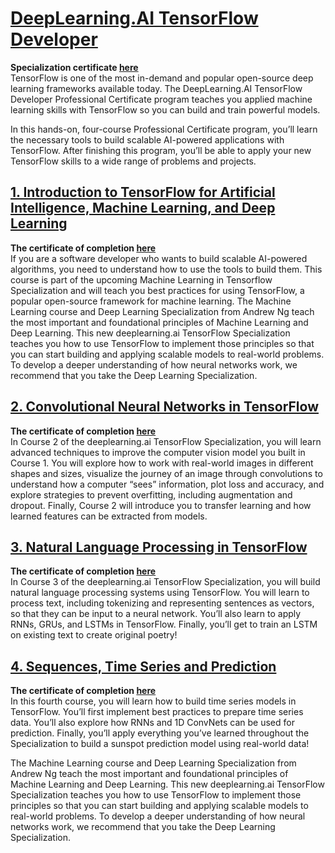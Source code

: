# [DeepLearning.AI TensorFlow Developer](https://www.coursera.org/professional-certificates/tensorflow-in-practice)

**Specialization certificate [here](https://www.coursera.org/account/accomplishments/specialization/certificate/RDTEV8KPQ789)** <br>
TensorFlow is one of the most in-demand and popular open-source deep learning frameworks available today. The DeepLearning.AI TensorFlow Developer Professional Certificate program teaches you applied machine learning skills with TensorFlow so you can build and train powerful models. <br>

In this hands-on, four-course Professional Certificate program, you’ll learn the necessary tools to build scalable AI-powered applications with TensorFlow. After finishing this program, you’ll be able to apply your new TensorFlow skills to a wide range of problems and projects. <br>

## [1. Introduction to TensorFlow for Artificial Intelligence, Machine Learning, and Deep Learning](https://www.coursera.org/learn/introduction-tensorflow)
**The certificate of completion [here](https://www.coursera.org/account/accomplishments/certificate/FMY8X75WRMWM)** <br>
If you are a software developer who wants to build scalable AI-powered algorithms, you need to understand how to use the tools to build them. This course is part of the upcoming Machine Learning in Tensorflow Specialization and will teach you best practices for using TensorFlow, a popular open-source framework for machine learning. The Machine Learning course and Deep Learning Specialization from Andrew Ng teach the most important and foundational principles of Machine Learning and Deep Learning. This new deeplearning.ai TensorFlow Specialization teaches you how to use TensorFlow to implement those principles so that you can start building and applying scalable models to real-world problems. To develop a deeper understanding of how neural networks work, we recommend that you take the Deep Learning Specialization.

## [2. Convolutional Neural Networks in TensorFlow](https://www.coursera.org/learn/convolutional-neural-networks-tensorflow)
**The certificate of completion [here](https://www.coursera.org/account/accomplishments/certificate/N8CMWNTFXBC6)** <br>
In Course 2 of the deeplearning.ai TensorFlow Specialization, you will learn advanced techniques to improve the computer vision model you built in Course 1. You will explore how to work with real-world images in different shapes and sizes, visualize the journey of an image through convolutions to understand how a computer “sees” information, plot loss and accuracy, and explore strategies to prevent overfitting, including augmentation and dropout. Finally, Course 2 will introduce you to transfer learning and how learned features can be extracted from models. <br>

## [3. Natural Language Processing in TensorFlow](https://www.coursera.org/learn/natural-language-processing-tensorflow)
**The certificate of completion [here](https://www.coursera.org/account/accomplishments/certificate/HWERRPVFN7VM)** <br>
In Course 3 of the deeplearning.ai TensorFlow Specialization, you will build natural language processing systems using TensorFlow. You will learn to process text, including tokenizing and representing sentences as vectors, so that they can be input to a neural network. You’ll also learn to apply RNNs, GRUs, and LSTMs in TensorFlow. Finally, you’ll get to train an  LSTM on existing text to create original poetry! <br>

## [4. Sequences, Time Series and Prediction](https://www.coursera.org/learn/tensorflow-sequences-time-series-and-prediction)
**The certificate of completion [here](https://www.coursera.org/account/accomplishments/certificate/583LNUMQQJW6)** <br>
In this fourth course, you will learn how to build time series models in TensorFlow. You’ll first implement best practices to prepare time series data. You’ll also explore how RNNs and 1D ConvNets can be used for prediction. Finally, you’ll apply everything you’ve learned throughout the Specialization to build a sunspot prediction model using real-world data! <br>

The Machine Learning course and Deep Learning Specialization from Andrew Ng teach the most important and foundational principles of Machine Learning and Deep Learning. This new deeplearning.ai TensorFlow Specialization teaches you how to use TensorFlow to implement those principles so that you can start building and applying scalable models to real-world problems. To develop a deeper understanding of how neural networks work, we recommend that you take the Deep Learning Specialization.

